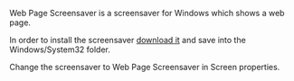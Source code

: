 Web Page Screensaver is a screensaver for Windows which shows a web page.

In order to install the screensaver [download it](http://web-page-screensaver.googlecode.com/files/Web-Page-Screensaver.scr) and save into the Windows/System32 folder.

Change the screensaver to Web Page Screensaver in Screen properties.